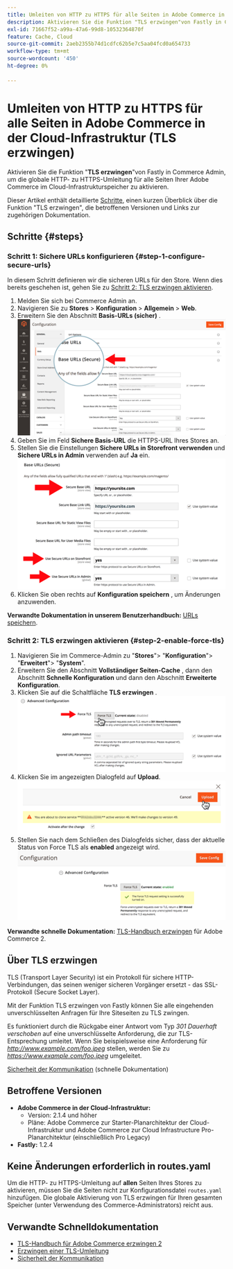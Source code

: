 ```yaml
---
title: Umleiten von HTTP zu HTTPS für alle Seiten in Adobe Commerce in der Cloud-Infrastruktur (TLS erzwingen)
description: Aktivieren Sie die Funktion "TLS erzwingen"von Fastly in Commerce Admin, um die globale HTTP-zu-HTTPS-Umleitung für alle Seiten Ihrer Adobe Commerce im Cloud-Infrastrukturspeicher zu aktivieren.
exl-id: 71667f52-a99a-47a6-99d8-10532364870f
feature: Cache, Cloud
source-git-commit: 2aeb2355b74d1cdfc62b5e7c5aa04fcd0a654733
workflow-type: tm+mt
source-wordcount: '450'
ht-degree: 0%

---
```


# Umleiten von HTTP zu HTTPS für alle Seiten in Adobe Commerce in der Cloud-Infrastruktur (TLS erzwingen)

Aktivieren Sie die Funktion &quot;**TLS erzwingen**&quot;von Fastly in Commerce Admin, um die globale HTTP- zu HTTPS-Umleitung für alle Seiten Ihrer Adobe Commerce im Cloud-Infrastrukturspeicher zu aktivieren.

Dieser Artikel enthält detaillierte [Schritte](#steps), einen kurzen Überblick über die Funktion &quot;TLS erzwingen&quot;, die betroffenen Versionen und Links zur zugehörigen Dokumentation.

## Schritte {#steps}

### Schritt 1: Sichere URLs konfigurieren {#step-1-configure-secure-urls}

In diesem Schritt definieren wir die sicheren URLs für den Store. Wenn dies bereits geschehen ist, gehen Sie zu [Schritt 2: TLS erzwingen aktivieren](#step-2-enable-force-tls).

1. Melden Sie sich bei Commerce Admin an.
1. Navigieren Sie zu **Stores** > **Konfiguration** > **Allgemein** > **Web**.
1. Erweitern Sie den Abschnitt **Basis-URLs (sicher)** .    ![magento-admin_base-urls-secure.png](assets/magento-admin_base-urls-secure.png)
1. Geben Sie im Feld **Sichere Basis-URL** die HTTPS-URL Ihres Stores an.
1. Stellen Sie die Einstellungen **Sichere URLs in Storefront verwenden** und **Sichere URLs in Admin** verwenden auf **Ja** ein.    ![magento-admin_base-urls-secure-settings.png](assets/magento-admin_base-urls-secure-settings.png)
1. Klicken Sie oben rechts auf **Konfiguration speichern** , um Änderungen anzuwenden.

**Verwandte Dokumentation in unserem Benutzerhandbuch:**   [URLs speichern](https://experienceleague.adobe.com/en/docs/commerce-admin/stores-sales/site-store/store-urls).

### Schritt 2: TLS erzwingen aktivieren {#step-2-enable-force-tls}

1. Navigieren Sie im Commerce-Admin zu &quot;**Stores**&quot;> &quot;**Konfiguration**&quot;> &quot;**Erweitert**&quot;> &quot;**System**&quot;.
1. Erweitern Sie den Abschnitt **Vollständiger Seiten-Cache** , dann den Abschnitt **Schnelle Konfiguration** und dann den Abschnitt **Erweiterte Konfiguration**.
1. Klicken Sie auf die Schaltfläche **TLS erzwingen** .    ![magento-admin_force-tls-button.png](assets/magento-admin_force-tls-button.png)
1. Klicken Sie im angezeigten Dialogfeld auf **Upload**.    ![magento-admin_force-tls-validation-dialog.png](assets/magento-admin_force-tls-confirmation-dialog.png)
1. Stellen Sie nach dem Schließen des Dialogfelds sicher, dass der aktuelle Status von Force TLS als **enabled** angezeigt wird.    ![magento-admin_force-tls-enabled.png](assets/magento-admin_force-tls-enabled.png)

**Verwandte schnelle Dokumentation:**   [TLS-Handbuch erzwingen](https://github.com/fastly/fastly-magento2/blob/master/Documentation/Guides/FORCE-TLS.md) für Adobe Commerce 2.

## Über TLS erzwingen

TLS (Transport Layer Security) ist ein Protokoll für sichere HTTP-Verbindungen, das seinen weniger sicheren Vorgänger ersetzt - das SSL-Protokoll (Secure Socket Layer).

Mit der Funktion TLS erzwingen von Fastly können Sie alle eingehenden unverschlüsselten Anfragen für Ihre Siteseiten zu TLS zwingen.

>>
Es funktioniert durch die Rückgabe einer Antwort vom Typ *301 Dauerhaft verschoben* auf eine unverschlüsselte Anforderung, die zur TLS-Entsprechung umleitet. Wenn Sie beispielsweise eine Anforderung für *http://www.example.com/foo.jpeg* stellen, werden Sie zu *https://www.example.com/foo.jpeg* umgeleitet.

[Sicherheit der Kommunikation](https://docs.fastly.com/guides/securing-communications/) (schnelle Dokumentation)

## Betroffene Versionen

* **Adobe Commerce in der Cloud-Infrastruktur:**
   * Version: 2.1.4 und höher
   * Pläne: Adobe Commerce zur Starter-Planarchitektur der Cloud-Infrastruktur und Adobe Commerce zur Cloud Infrastructure Pro-Planarchitektur (einschließlich Pro Legacy)
* **Fastly:** 1.2.4

## Keine Änderungen erforderlich in routes.yaml

Um die HTTP- zu HTTPS-Umleitung auf **allen** Seiten Ihres Stores zu aktivieren, müssen Sie die Seiten nicht zur Konfigurationsdatei `routes.yaml` hinzufügen. Die globale Aktivierung von TLS erzwingen für Ihren gesamten Speicher (unter Verwendung des Commerce-Administrators) reicht aus.

## Verwandte Schnelldokumentation

* [TLS-Handbuch für Adobe Commerce erzwingen 2](https://github.com/fastly/fastly-magento2/blob/master/Documentation/Guides/FORCE-TLS.md)
* [Erzwingen einer TLS-Umleitung](https://docs.fastly.com/guides/securing-communications/forcing-a-tls-redirect)
* [ Sicherheit der Kommunikation](https://docs.fastly.com/guides/securing-communications/)
